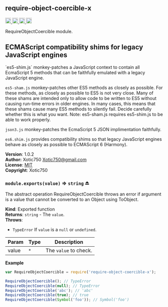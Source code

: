 <a name="module_require-object-coercible-x"></a>
## require-object-coercible-x
<a href="https://travis-ci.org/Xotic750/require-object-coercible-x"
title="Travis status">
<img
src="https://travis-ci.org/Xotic750/require-object-coercible-x.svg?branch=master"
alt="Travis status" height="18">
</a>
<a href="https://david-dm.org/Xotic750/require-object-coercible-x"
title="Dependency status">
<img src="https://david-dm.org/Xotic750/require-object-coercible-x.svg"
alt="Dependency status" height="18"/>
</a>
<a
href="https://david-dm.org/Xotic750/require-object-coercible-x#info=devDependencies"
title="devDependency status">
<img
src="https://david-dm.org/Xotic750/require-object-coercible-x/dev-status.svg"
alt="devDependency status" height="18"/>
</a>
<a
href="https://badge.fury.io/js/require-object-coercible-x"
title="npm version">
<img src="https://badge.fury.io/js/require-object-coercible-x.svg"
alt="npm version" height="18">
</a>

RequireObjectCoercible module.

<h2>ECMAScript compatibility shims for legacy JavaScript engines</h2>
`es5-shim.js` monkey-patches a JavaScript context to contain all EcmaScript 5
methods that can be faithfully emulated with a legacy JavaScript engine.

`es5-sham.js` monkey-patches other ES5 methods as closely as possible.
For these methods, as closely as possible to ES5 is not very close.
Many of these shams are intended only to allow code to be written to ES5
without causing run-time errors in older engines. In many cases,
this means that these shams cause many ES5 methods to silently fail.
Decide carefully whether this is what you want. Note: es5-sham.js requires
es5-shim.js to be able to work properly.

`json3.js` monkey-patches the EcmaScript 5 JSON implimentation faithfully.

`es6.shim.js` provides compatibility shims so that legacy JavaScript engines
behave as closely as possible to ECMAScript 6 (Harmony).

**Version**: 1.0.2  
**Author:** Xotic750 <Xotic750@gmail.com>  
**License**: [MIT](&lt;https://opensource.org/licenses/MIT&gt;)  
**Copyright**: Xotic750  
<a name="exp_module_require-object-coercible-x--module.exports"></a>
### `module.exports(value)` ⇒ <code>string</code> ⏏
The abstract operation RequireObjectCoercible throws an error if argument
is a value that cannot be converted to an Object using ToObject.

**Kind**: Exported function  
**Returns**: <code>string</code> - The `value`.  
**Throws**:

- <code>TypeError</code> If `value` is a `null` or `undefined`.


| Param | Type | Description |
| --- | --- | --- |
| value | <code>\*</code> | The `value` to check. |

**Example**  
```js
var RequireObjectCoercible = require('require-object-coercible-x');

RequireObjectCoercible(); // TypeError
RequireObjectCoercible(null); // TypeError
RequireObjectCoercible('abc'); // 'abc'
RequireObjectCoercible(true); // true
RequireObjectCoercible(Symbol('foo')); // Symbol('foo')
```
